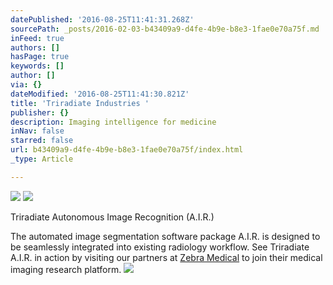```yaml
---
datePublished: '2016-08-25T11:41:31.268Z'
sourcePath: _posts/2016-02-03-b43409a9-d4fe-4b9e-b8e3-1fae0e70a75f.md
inFeed: true
authors: []
hasPage: true
keywords: []
author: []
via: {}
dateModified: '2016-08-25T11:41:30.821Z'
title: 'Triradiate Industries '
publisher: {}
description: Imaging intelligence for medicine
inNav: false
starred: false
url: b43409a9-d4fe-4b9e-b8e3-1fae0e70a75f/index.html
_type: Article

---
```

![](https://s3-us-west-2.amazonaws.com/the-grid-img/p/a7499baae4becc3ecb9e925f59c8a3c6db2bddd9.png)
![](https://s3-us-west-2.amazonaws.com/the-grid-img/p/30ae67be2b78b06c9a06e781f65ce77c20027ff3.png)

Triradiate Autonomous Image Recognition (A.I.R.)

The automated image segmentation software package A.I.R. is designed to be seamlessly integrated into existing radiology workflow. See Triradiate A.I.R. in action by visiting our partners at [Zebra Medical][0] to join their medical imaging research platform.
![](https://s3-us-west-2.amazonaws.com/the-grid-img/p/5dff0572dfe14dba5bc63bfa2631c942081589e6.png)

[0]: http://www.zebra-med.com/